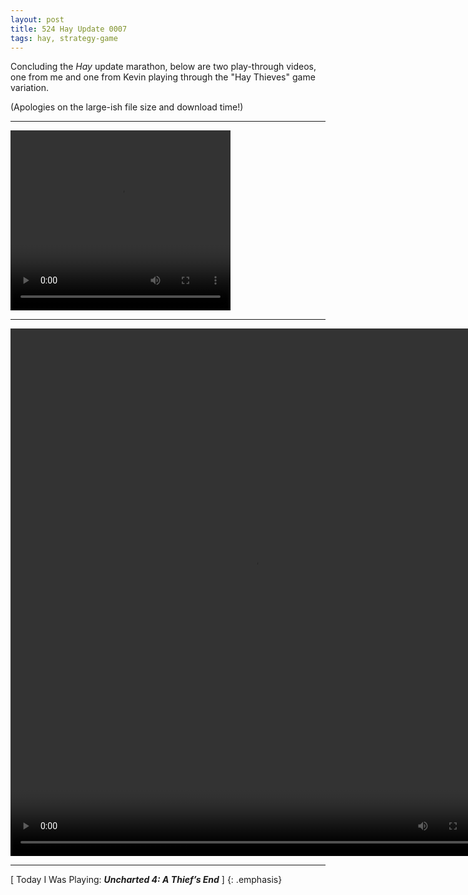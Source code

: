 ```yaml
---
layout: post
title: 524 Hay Update 0007
tags: hay, strategy-game
---
```

Concluding the *Hay* update marathon, below are two play-through videos, one from me and one from Kevin playing through the "Hay Thieves" game variation.

(Apologies on the large-ish file size and download time!)

---

<video class="img-contain" width="352" height="288" controls>
  <source src="/img/games/524_Hay_Update_0007_1.mp4" type="video/mp4">
  Your browser does not support the video tag.
</video>

---

<video class="img-contain" width="780" height="844" controls>
  <source src="/img/games/524_Hay_Update_0007_2.mov" type="video/mp4">
  Your browser does not support the video tag.
</video>

---

[ Today I Was Playing: ***Uncharted 4: A Thief’s End*** ]
{: .emphasis}
